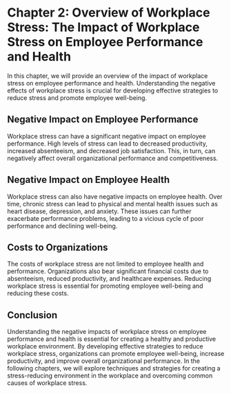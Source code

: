 Chapter 2: Overview of Workplace Stress: The Impact of Workplace Stress on Employee Performance and Health
==========================================================================================================

In this chapter, we will provide an overview of the impact of workplace stress on employee performance and health. Understanding the negative effects of workplace stress is crucial for developing effective strategies to reduce stress and promote employee well-being.

Negative Impact on Employee Performance
---------------------------------------

Workplace stress can have a significant negative impact on employee performance. High levels of stress can lead to decreased productivity, increased absenteeism, and decreased job satisfaction. This, in turn, can negatively affect overall organizational performance and competitiveness.

Negative Impact on Employee Health
----------------------------------

Workplace stress can also have negative impacts on employee health. Over time, chronic stress can lead to physical and mental health issues such as heart disease, depression, and anxiety. These issues can further exacerbate performance problems, leading to a vicious cycle of poor performance and declining well-being.

Costs to Organizations
----------------------

The costs of workplace stress are not limited to employee health and performance. Organizations also bear significant financial costs due to absenteeism, reduced productivity, and healthcare expenses. Reducing workplace stress is essential for promoting employee well-being and reducing these costs.

Conclusion
----------

Understanding the negative impacts of workplace stress on employee performance and health is essential for creating a healthy and productive workplace environment. By developing effective strategies to reduce workplace stress, organizations can promote employee well-being, increase productivity, and improve overall organizational performance. In the following chapters, we will explore techniques and strategies for creating a stress-reducing environment in the workplace and overcoming common causes of workplace stress.

